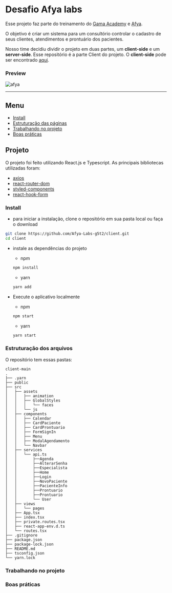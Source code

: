 # Desafio Afya labs

Esse projeto faz parte do treinamento do [Gama Academy](https://www.gama.academy/) e [Afya](https://afya.com.br/).

O objetivo é criar um sistema para um consultório controlar o cadastro de seus clientes, atendimentos e prontuário dos pacientes.

Nosso time decidiu dividir o projeto em duas partes, um **client-side** e um **server-side**. Esse repositório é a parte Client do projeto. O **client-side** pode ser encontrado [aqui](https://github.com/Afya-Labs-g5t2/server).

### Preview

![afya](https://user-images.githubusercontent.com/43910483/121086311-61e1d780-c7b9-11eb-9cfe-f80c94232033.gif)

---


## Menu

- [Install](#install)
- [Estruturação das páginas](#estruturação-dos-arquivos)
- [Trabalhando no projeto](#trabalhando-no-projeto)
- [Boas práticas](#boas-práticas)

## Projeto

O projeto foi feito utilizando React.js e Typescript. As principais bibliotecas utilizadas foram:

- [axios](https://github.com/axios/axios)
- [react-router-dom](https://reactrouter.com/)
- [styled-components](https://styled-components.com/)
- [react-hook-form](https://react-hook-form.com/)

### Install

- para iniciar a instalação, clone o repositório em sua pasta local ou faça o download 
```bash
git clone https://github.com/Afya-Labs-g5t2/client.git
cd client
```
- instale as dependências do projeto

  - npm
  ```bash
  npm install
  ```
  - yarn
  ```bash
  yarn add
  ```
- Execute o aplicativo localmente
  - npm
  ```bash
  npm start
  ```
  - yarn
  ```bash
  yarn start
  ```
  
### Estruturação dos arquivos
O repositório tem essas pastas:
```
client-main
.
├── .yarn
├── public
├── src
│   ├── assets
│   │   ├── animation
│   │   ├── GlobalStyles
│   │   │   └── faces
│   │   └── js
│   ├── components
│   │   ├── Calendar
│   │   ├── CardPaciente
│   │   ├── CardProntuario
│   │   ├── FormSignIn
│   │   ├── Menu
│   │   ├── ModalAgendamento
│   │   └── Navbar
│   ├── services
│   │   └── api.ts
│   │       ├──Agenda
│   │       ├──AlterarSenha
│   │       ├──Especialista
│   │       ├──Home
│   │       ├──Login
│   │       ├──NovoPaciente
│   │       ├──PacienteInfo
│   │       ├──Prontuario
│   │       ├──Prontuario
│   │       └── User
│   ├── views
│   │   └── pages
│   ├── App.tsx
│   ├── index.tsx
│   ├── private.routes.tsx
│   ├── react-app-env.d.ts
│   └── routes.tsx
├── .gitignore
├── package.json
├── package-lock.json
├── README.md
├── tsconfig.json
└── yarn.lock

```
  
### Trabalhando no projeto

### Boas práticas


